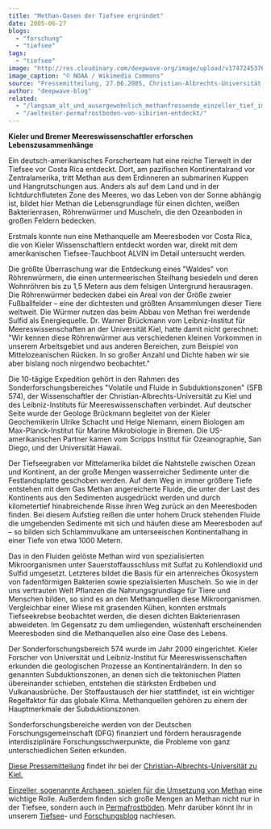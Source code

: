 ```yaml
---
title: "Methan-Oasen der Tiefsee ergründet"
date: 2005-06-27
blogs: 
  - "forschung"
  - "tiefsee"
tags: 
  - "tiefsee"
image: "http://res.cloudinary.com/deepwave-org/image/upload/v1747245376/deepwave.org/Riftia_tube_worm_colony_Galapagos.jpg"
image_caption: "© NOAA / Wikimedia Commons"
source: "Pressemitteilung, 27.06.2005, Christian-Albrechts-Universität zu Kiel"
author: "deepwave-blog"
related: 
  - "/langsam_alt_und_ausergewohnlich_methanfressende_einzeller_tief_im_meeresboden/"
  - "/aeltester-permafrostboden-von-sibirien-entdeckt/"
---
```


**Kieler und Bremer Meereswissenschaftler erforschen Lebenszusammenhänge**

Ein deutsch-amerikanisches Forscherteam hat eine reiche Tierwelt in der Tiefsee vor Costa Rica entdeckt. Dort, am pazifischen Kontinentalrand vor Zentralamerika, tritt Methan aus dem Erdinneren an submarinen Kuppen und Hangrutschungen aus. Anders als auf dem Land und in der lichtdurchfluteten Zone des Meeres, wo das Leben von der Sonne abhängig ist, bildet hier Methan die Lebensgrundlage für einen dichten, weißen Bakterienrasen, Röhrenwürmer und Muscheln, die den Ozeanboden in großen Feldern bedecken.

Erstmals konnte nun eine Methanquelle am Meeresboden vor Costa Rica, die von Kieler Wissenschaftlern entdeckt worden war, direkt mit dem amerikanischen Tiefsee-Tauchboot ALVIN im Detail untersucht werden.

Die größte Überraschung war die Entdeckung eines "Waldes" von Röhrenwürmern, die einen untermeerischen Steilhang besiedeln und deren Wohnröhren bis zu 1,5 Metern aus dem felsigen Untergrund herausragen. Die Röhrenwürmer bedecken dabei ein Areal von der Größe zweier Fußballfelder – eine der dichtesten und größten Ansammlungen dieser Tiere weltweit. Die Würmer nutzen das beim Abbau von Methan frei werdende Sulfid als Energiequelle. Dr. Warner Brückmann vom Leibniz-Institut für Meereswissenschaften an der Universität Kiel, hatte damit nicht gerechnet: "Wir kennen diese Röhrenwürmer aus verschiedenen kleinen Vorkommen in unserem Arbeitsgebiet und aus anderen Bereichen, zum Beispiel von Mittelozeanischen Rücken. In so großer Anzahl und Dichte haben wir sie aber bislang noch nirgendwo beobachtet."

Die 10-tägige Expedition gehört in den Rahmen des Sonderforschungsbereiches "Volatile und Fluide in Subduktionszonen" (SFB 574), der Wissenschaftler der Christian-Albrechts-Universität zu Kiel und des Leibniz-Instituts für Meereswissenschaften verbindet. Auf deutscher Seite wurde der Geologe Brückmann begleitet von der Kieler Geochemikerin Ulrike Schacht und Helge Niemann, einem Biologen am Max-Planck-Institut für Marine Mikrobiologie in Bremen. Die US-amerikanischen Partner kamen vom Scripps Institut für Ozeanographie, San Diego, und der Universität Hawaii.

Der Tiefseegraben vor Mittelamerika bildet die Nahtstelle zwischen Ozean und Kontinent, an der große Mengen wasserreicher Sedimente unter die Festlandsplatte geschoben werden. Auf dem Weg in immer größere Tiefe entstehen mit dem Gas Methan angereicherte Fluide, die unter der Last des Kontinents aus den Sedimenten ausgedrückt werden und durch kilometertief hinabreichende Risse ihren Weg zurück an den Meeresboden finden. Bei diesem Aufstieg reißen die unter hohem Druck stehenden Fluide die umgebenden Sedimente mit sich und häufen diese am Meeresboden auf – so bilden sich Schlammvulkane am unterseeischen Kontinentalhang in einer Tiefe von etwa 1000 Metern.

Das in den Fluiden gelöste Methan wird von spezialisierten Mikroorganismen unter Sauerstoffausschluss mit Sulfat zu Kohlendioxid und Sulfid umgesetzt. Letzteres bildet die Basis für ein artenreiches Ökosystem von fadenförmigen Bakterien sowie spezialisierten Muscheln. So wie in der uns vertrauten Welt Pflanzen die Nahrungsgrundlage für Tiere und Menschen bilden, so sind es an den Methanquellen diese Mikroorganismen. Vergleichbar einer Wiese mit grasenden Kühen, konnten erstmals Tiefseekrebse beobachtet werden, die diesen dichten Bakterienrasen abweideten. Im Gegensatz zu dem umliegenden, wüstenhaft erscheinenden Meeresboden sind die Methanquellen also eine Oase des Lebens.

Der Sonderforschungsbereich 574 wurde im Jahr 2000 eingerichtet. Kieler Forscher von Universität und Leibniz-Institut für Meereswissenschaften erkunden die geologischen Prozesse an Kontinentalrändern. In den so genannten Subduktionszonen, an denen sich die tektonischen Platten übereinander schieben, entstehen die stärksten Erdbeben und Vulkanausbrüche. Der Stoffaustausch der hier stattfindet, ist ein wichtiger Regelfaktor für das globale Klima. Methanquellen gehören zu einem der Hauptmerkmale der Subduktionszonen.

Sonderforschungsbereiche werden von der Deutschen Forschungsgemeinschaft (DFG) finanziert und fördern herausragende interdisziplinäre Forschungsschwerpunkte, die Probleme von ganz unterschiedlichen Seiten erkunden.

[Diese Pressemitteilung](https://www.uni-kiel.de/aktuell/pm/2005/2005-068-alvinmission.shtml) findet ihr bei der [Christian-Albrechts-Universität zu Kiel.](https://www.uni-kiel.de/de/)

[Einzeller, sogenannte Archaeen, spielen für die Umsetzung von Methan](https://www.deepwave.org/langsam_alt_und_ausergewohnlich_methanfressende_einzeller_tief_im_meeresboden/) eine wichtige Rolle. Außerdem finden sich große Mengen an Methan nicht nur in der Tiefsee, sondern auch in [Permafrostböden](https://www.deepwave.org/aeltester-permafrostboden-von-sibirien-entdeckt/). Mehr darüber könnt ihr in unserem [Tiefsee](https://www.deepwave.org/blogs/tiefsee/)\- und [Forschungsblog](https://www.deepwave.org/blogs/forschung/) nachlesen.
